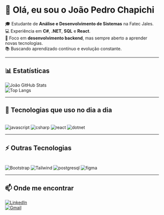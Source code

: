 # 👋 Olá, eu sou o João Pedro Chapichi  

🎓 Estudante de **Análise e Desenvolvimento de Sistemas** na Fatec Jales.  
💻 Experiência em **C#**, **.NET**, **SQL** e **React**.  
🔧 Foco em **desenvolvimento backend**, mas sempre aberto a aprender novas tecnologias.  
📚 Buscando aprendizado contínuo e evolução constante.  

---

## 📊 Estatísticas
![João GitHub Stats](https://github-readme-stats.vercel.app/api?username=joao-pedro-chapichi&show_icons=true&theme=dracula)  
![Top Langs](https://github-readme-stats.vercel.app/api/top-langs/?username=joao-pedro-chapichi&layout=compact&theme=dracula)

---

## 🚀 Tecnologias que uso no dia a dia
<div style="display: inline_block"><br>
    <img align="center" alt="javascript" src="https://img.shields.io/badge/JavaScript-F7DF1E?style=for-the-badge&logo=javascript&logoColor=black"/>
    <img align="center" alt="csharp" src="https://img.shields.io/badge/C%23-239120?style=for-the-badge&logo=c-sharp&logoColor=white"/>
    <img align="center" alt="react" src="https://img.shields.io/badge/React-20232A?style=for-the-badge&logo=react&logoColor=61DAFB"/>
    <img align="center" alt="dotnet" src="https://img.shields.io/badge/.NET-5C2D91?style=for-the-badge&logo=.net&logoColor=white"/>
</div>

---

## ⚡ Outras Tecnologias
<div style="display: inline_block"><br>
    <img align="center" alt="Bootstrap" src="https://img.shields.io/badge/Bootstrap-563D7C?style=for-the-badge&logo=bootstrap&logoColor=white"/>
    <img align="center" alt="Tailwind" src="https://img.shields.io/badge/Tailwind_CSS-38B2AC?style=for-the-badge&logo=tailwind-css&logoColor=white"/>
    <img align="center" alt="postgresql" src="https://img.shields.io/badge/PostgreSQL-316192?style=for-the-badge&logo=postgresql&logoColor=white"/>
    <img align="center" alt="figma" src="https://img.shields.io/badge/Figma-F24E1E?style=for-the-badge&logo=figma&logoColor=white"/>
</div>

---

## 📫 Onde me encontrar
[![LinkedIn](https://img.shields.io/badge/LinkedIn-0A66C2?style=for-the-badge&logo=linkedin&logoColor=white)](https://www.linkedin.com/in/jo%C3%A3o-pedro-chapichi/)  
[![Gmail](https://img.shields.io/badge/-Gmail-D14836?style=for-the-badge&logo=gmail&logoColor=white)](mailto:chapichjp@gmail.com)
